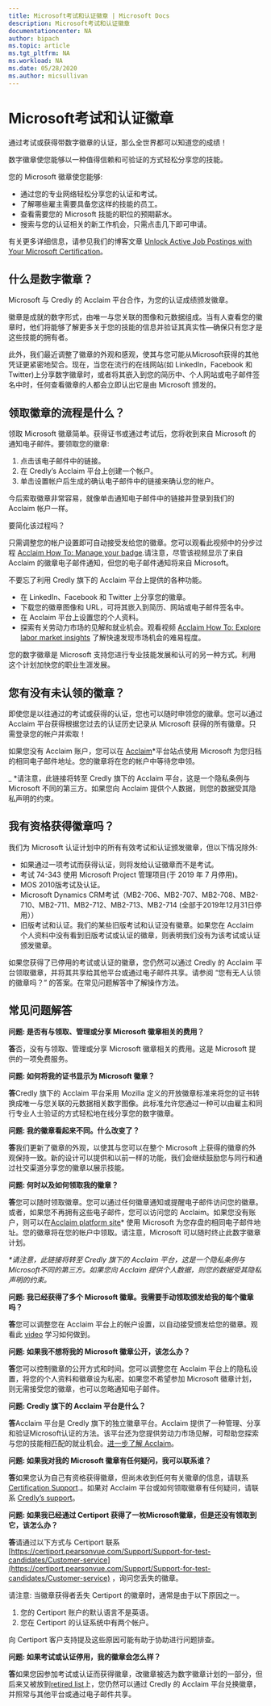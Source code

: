```yaml
---
title: Microsoft考试和认证徽章 | Microsoft Docs
description: Microsoft考试和认证徽章 
documentationcenter: NA 
author: bipach
ms.topic: article
ms.tgt_pltfrm: NA
ms.workload: NA
ms.date: 05/28/2020
ms.author: micsullivan
---
```

# Microsoft考试和认证徽章

通过考试或获得带数字徽章的认证，那么全世界都可以知道您的成绩！

数字徽章使您能够以一种值得信赖和可验证的方式轻松分享您的技能。

您的 Microsoft 徽章使您能够: 

- 通过您的专业网络轻松分享您的认证和考试。
- 了解哪些雇主需要具备您这样的技能的员工。
- 查看需要您的 Microsoft 技能的职位的预期薪水。
- 搜索与您的认证相关的新工作机会，只需点击几下即可申请。

有关更多详细信息，请参见我们的博客文章 [Unlock Active Job Postings with Your Microsoft Certification](/learn/certifications/posts/unlock-active-job-postings-with-your-microsoft-certification)。

## 什么是数字徽章？

Microsoft 与 Credly 的 Acclaim 平台合作，为您的认证成绩颁发徽章。

徽章是成就的数字形式，由唯一与您关联的图像和元数据组成。当有人查看您的徽章时，他们将能够了解更多关于您的技能的信息并验证其真实性—确保只有您才是这些技能的拥有者。

此外，我们最近调整了徽章的外观和感观，使其与您可能从Microsoft获得的其他凭证更紧密地契合。现在，当您在流行的在线网站(如 LinkedIn，Facebook 和 Twitter)上分享数字徽章时，或者将其嵌入到您的简历中、个人网站或电子邮件签名中时，任何查看徽章的人都会立即认出它是由 Microsoft 颁发的。

## 领取徽章的流程是什么？

领取 Microsoft 徽章简单。获得证书或通过考试后，您将收到来自 Microsoft 的通知电子邮件。要领取您的徽章:   

1. 点击该电子邮件中的链接。
2. 在 Credly’s Acclaim 平台上创建一个帐户。
3. 单击设置帐户后生成的确认电子邮件中的链接来确认您的帐户。

今后索取徽章非常容易，就像单击通知电子邮件中的链接并登录到我们的 Acclaim 帐户一样。

要简化该过程吗？

只需调整您的帐户设置即可自动接受发给您的徽章。您可以观看此视频中的分步过程 [Acclaim How To: Manage your badge](https://www.youtube.com/watch?v=rMeSQM0h1_Y).请注意，尽管该视频显示了来自 Acclaim 的徽章电子邮件通知，但您的电子邮件通知将来自 Microsoft。

不要忘了利用 Credly 旗下的 Acclaim 平台上提供的各种功能。

- 在 LinkedIn、Facebook 和 Twitter 上分享您的徽章。
- 下载您的徽章图像和 URL，可将其嵌入到简历、网站或电子邮件签名中。
- 在 Acclaim 平台上设置您的个人资料。
- 探索有关劳动力市场的见解和就业机会。观看视频 [Acclaim How To: Explore labor market insights](https://www.youtube.com/watch?v=G4qBl17VgBo) 了解快速发现市场机会的难易程度。

您的数字徽章是 Microsoft 支持您进行专业技能发展和认可的另一种方式。利用这个计划加快您的职业生涯发展。

## 您有没有未认领的徽章？

即使您是以往通过的考试或获得的认证，您也可以随时申领您的徽章。您可以通过 Acclaim 平台获得根据您过去的认证历史记录从 Microsoft 获得的所有徽章。只需登录您的帐户并索取！

如果您没有 Acclaim  账户，您可以在 [Acclaim](https://www.youracclaim.com/)*平台站点使用 Microsoft 为您归档的相同电子邮件地址。您的徽章将在您的帐户中等待您申领。

_ *请注意，此链接将转至 Credly 旗下的 Acclaim 平台，这是一个隐私条例与 Microsoft 不同的第三方。如果您向 Acclaim 提供个人数据，则您的数据受其隐私声明的约束。

## 我有资格获得徽章吗？

我们为 Microsoft 认证计划中的所有有效考试和认证颁发徽章，但以下情况除外:   

- 如果通过一项考试而获得认证，则将发给认证徽章而不是考试。
- 考试 74-343 使用 Microsoft Project 管理项目(于 2019 年 7 月停用)。
- MOS 2010版考试及认证。
- Microsoft Dynamics CRM考试（MB2-706、MB2-707、MB2-708、MB2-710、MB2-711、MB2-712、MB2-713、MB2-714 (全部于2019年12月31日停用））
- 旧版考试和认证。我们的某些旧版考试和认证没有徽章。如果您在 Acclaim 个人资料中没有看到旧版考试或认证的徽章，则表明我们没有为该考试或认证颁发徽章。

如果您获得了已停用的考试或认证的徽章，您仍然可以通过 Credly 的 Acclaim 平台领取徽章，并将其共享给其他平台或通过电子邮件共享。请参阅 “您有无人认领的徽章吗？” 的答案。在常见问题解答中了解操作方法。

## 常见问题解答

**问题: 是否有与领取、管理或分享 Microsoft 徽章相关的费用？**

**答**否，没有与领取、管理或分享 Microsoft 徽章相关的费用。这是 Microsoft 提供的一项免费服务。

**问题: 如何将我的证书显示为 Microsoft 徽章？**

**答**Credly 旗下的 Acclaim 平台采用 Mozilla 定义的开放徽章标准来将您的证书转换成唯一与您关联的元数据相关数字图像。此标准允许您通过一种可以由雇主和同行专业人士验证的方式轻松地在线分享您的数字徽章。

**问题: 我的徽章看起来不同。什么改变了？**

**答**我们更新了徽章的外观，以使其与您可以在整个 Microsoft 上获得的徽章的外观保持一致。新的设计可以提供和以前一样的功能，我们会继续鼓励您与同行和通过社交渠道分享您的徽章以展示技能。

**问题: 何时以及如何领取我的徽章？**

**答**您可以随时领取徽章。您可以通过任何徽章通知或提醒电子邮件访问您的徽章。或者，如果您不再拥有这些电子邮件，您可以访问您的 Acclaim。如果您没有账户，则可以在[Acclaim platform site](https://www.youracclaim.com/)* 使用 Microsoft 为您存盘的相同电子邮件地址。您的徽章将在您的帐户中领取。请注意，Microsoft 可以随时终止此数字徽章计划。

_*请注意，此链接将转至 Credly 旗下的 Acclaim 平台，这是一个隐私条例与Microsoft不同的第三方。如果您向 Acclaim 提供个人数据，则您的数据受其隐私声明的约束。_

**问题: 我已经获得了多个 Microsoft 徽章。我需要手动领取颁发给我的每个徽章吗？**

**答**您可以调整您在 Acclaim 平台上的帐户设置，以自动接受颁发给您的徽章。观看此 [video](https://www.youtube.com/watch?v=rMeSQM0h1_Y) 学习如何做到。

**问题: 如果我不想将我的 Microsoft 徽章公开，该怎么办？**

**答**您可以控制徽章的公开方式和时间。您可以调整您在 Acclaim 平台上的隐私设置，将您的个人资料和徽章设为私密。如果您不希望参加 Microsoft 徽章计划，则无需接受您的徽章，也可以忽略通知电子邮件。

**问题: Credly 旗下的 Acclaim 平台是什么？**

**答**Acclaim 平台是 Credly 旗下的独立徽章平台。Acclaim 提供了一种管理、分享和验证Microsoft认证的方法。该平台还为您提供劳动力市场见解，可帮助您探索与您的技能相匹配的就业机会。[进一步了解 Acclaim](https://www.youracclaim.com/)。

**问题: 如果我对我的 Microsoft 徽章有任何疑问，我可以联系谁？**

**答**如果您认为自己有资格获得徽章，但尚未收到任何有关徽章的信息，请联系 [Certification Support](https://aka.ms/MCPForum).。如果对 Acclaim 平台或如何领取徽章有任何疑问，请联系 [Credly’s support](https://support.youracclaim.com/)。

**问题: 如果我已经通过 Certiport 获得了一枚Microsoft徽章，但是还没有领取到它，该怎么办？**

**答**请通过以下方式与 Certiport 联系  
[https://certiport.pearsonvue.com/Support/Support-for-test-candidates/Customer-service](https://certiport.pearsonvue.com/Support/Support-for-test-candidates/Customer-service) ，询问您丢失的徽章。

请注意: 当徽章获得者丢失 Certiport 的徽章时，通常是由于以下原因之一。

1. 您的 Certiport 账户的默认语言不是英语。
2. 您在 Certiport 的认证系统中有两个帐户。

向 Certiport 客户支持提及这些原因可能有助于协助进行问题排查。

**问题: 如果考试或认证停用，我的徽章会怎么样？**

**答**如果您因参加考试或认证而获得徽章，改徽章被选为数字徽章计划的一部分，但后来又被放到[retired list](/learn/certifications/retired-certifications#retired-certifications)上，您仍然可以通过 Credly 的 Acclaim 平台兑换徽章，并照常与其他平台或通过电子邮件共享。
